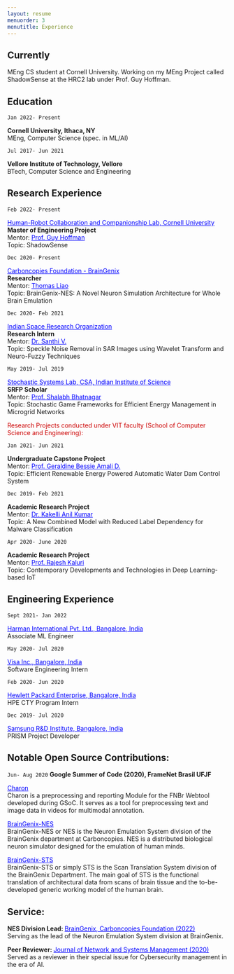 ```yaml
---
layout: resume
menuorder: 3
menutitle: Experience
---
```

<a></a>
## Currently

<a style="font-size: 14px;">MEng CS student at Cornell University. Working on my MEng Project called ShadowSense at the HRC2 lab under Prof. Guy Hoffman. </a>

## Education

`Jan 2022- Present`
<p><b>Cornell University, Ithaca, NY</b>
<br><a style="font-size: 14px;">MEng, Computer Science (spec. in ML/AI)</a></p>

`Jul 2017- Jun 2021`
<p><b>Vellore Institute of Technology, Vellore</b>
<br><a style="font-size: 14px;">BTech, Computer Science and Engineering</a></p>


## Research Experience

`Feb 2022- Present`
<p><a href="https://hrc2.io/" style="color: blue">Human-Robot Collaboration and Companionship Lab, Cornell University</a>
<br><a style="font-size: 14px;"><b>Master of Engineering Project</b></a>
<br><a style="font-size: 14px;">Mentor: </a><a href="https://hrc2.io/people/guy-hoffman" style="color: blue;font-size: 14px;">Prof. Guy Hoffman</a>
<br><a style="font-size: 14px;">Topic: ShadowSense</a></p>

`Dec 2020- Present`
<p><a href="https://braingenix.org/" style="color: blue">Carboncopies Foundation - BrainGenix</a>
<br><a style="font-size: 14px;"><b>Researcher</b></a>
<br><a style="font-size: 14px;">Mentor: </a><a href="https://carboncopies.org/team-member/thomas-liao/" style="color: blue;font-size: 14px;">Thomas Liao</a>
<br><a style="font-size: 14px;">Topic: BrainGenix-NES: A Novel Neuron Simulation Architecture for Whole Brain Emulation</a></p>

`Dec 2020- Feb 2021`
<p><a href="https://www.isro.gov.in/" style="color: blue">Indian Space Research Organization</a>
<br><a style="font-size: 14px;"><b>Research Intern</b></a>
<br><a style="font-size: 14px;">Mentor: </a><a href="https://research.vit.ac.in/researcher/santhi-v" style="color: blue;font-size: 14px;">Dr. Santhi V.</a>
<br><a style="font-size: 14px;">Topic: Speckle Noise Removal in SAR Images using Wavelet Transform and Neuro-Fuzzy Techniques</a></p>

`May 2019- Jul 2019`
<p><a href="https://www.csa.iisc.ac.in" style="color: blue">Stochastic Systems Lab, CSA, Indian Institute of Science</a>
<br><a style="font-size: 14px;"><b>SRFP Scholar</b></a>
<br><a style="font-size: 14px;">Mentor: </a><a href="https://www.csa.iisc.ac.in/~shalabh/" style="color: blue;font-size: 14px;">Prof. Shalabh Bhatnagar</a>
<br><a style="font-size: 14px;">Topic: Stochastic Game Frameworks for Efficient Energy Management in Microgrid Networks</a></p>

<p style="color: #CC0000"> Research Projects conducted under VIT faculty (School of Computer Science and Engineering):</p>

`Jan 2021- Jun 2021`
<p><b>Undergraduate Capstone Project</b>
<br><a style="font-size: 14px;">Mentor: </a><a href="https://research.vit.ac.in/researcher/geraldine-bessie-amali-d" style="color: blue;font-size: 14px;">Prof. Geraldine Bessie Amali D.</a>
<br><a style="font-size: 14px;">Topic: Efficient Renewable Energy Powered Automatic Water Dam Control System</a></p>

`Dec 2019- Feb 2021`
<p><b>Academic Research Project</b>
<br><a style="font-size: 14px;">Mentor: </a><a href="https://research.vit.ac.in/researcher/kakelli-anil-kumar" style="color: blue;font-size: 14px;">Dr. Kakelli Anil Kumar</a>
<br><a style="font-size: 14px;">Topic: A New Combined Model with Reduced Label Dependency for Malware Classification</a></p>

`Apr 2020- June 2020`
<p><b>Academic Research Project</b>
<br><a style="font-size: 14px;">Mentor: </a><a href="https://research.vit.ac.in/researcher/rajesh-kaluri" style="color: blue;font-size: 14px;">Prof. Rajesh Kaluri</a>
<br><a style="font-size: 14px;">Topic: Contemporary Developments and Technologies in Deep Learning-based IoT</a></p>

## Engineering Experience

`Sept 2021- Jan 2022`
<p><a href="https://www.harman.com/India/innovation" style="color: blue">Harman International Pvt. Ltd., Bangalore, India</a>
<br><a style="font-size: 14px;">Associate ML Engineer</a></p>

`May 2020- Jul 2020`
<p><a href="https://www.visa.co.in" style="color: blue">Visa Inc., Bangalore, India</a>
<br><a style="font-size: 14px;">Software Engineering Intern</a></p>

`Feb 2020- Jun 2020`
<p><a href="https://www.hpe.com/in/en/home.html" style="color: blue">Hewlett Packard Enterprise, Bangalore, India</a>
<br><a style="font-size: 14px;">HPE CTY Program Intern</a></p>

`Dec 2019- Jul 2020`
<p><a href="https://research.samsung.com/sri-b" style="color: blue">Samsung R&D Institute, Bangalore, India</a>
<br><a style="font-size: 14px;">PRISM Project Developer</a></p>


## Notable Open Source Contributions:  

`Jun- Aug 2020`
<b>Google Summer of Code (2020), FrameNet Brasil UFJF</b>
<p><a href="https://github.com/FrameNetBrasil/charon_gsoc2020" style="color: blue">Charon</a>
<br><a style="font-size: 14px;">Charon is a preprocessing and reporting Module for the FNBr Webtool developed during GSoC. It serves as a tool for preprocessing text and image data in videos for multimodal annotation.</a></p>

<p><a href="https://github.com/carboncopies/BrainGenix-NES" style="color: blue">BrainGenix-NES</a>
<br><a style="font-size: 14px;">BrainGenix-NES or NES is the Neuron Emulation System division of the BrainGenix department at Carboncopies. NES is a distributed biological neuron simulator designed for the emulation of human minds.</a></p>

<p><a href="https://github.com/carboncopies/BrainGenix-STS" style="color: blue">BrainGenix-STS</a>
<br><a style="font-size: 14px;">BrainGenix-STS or simply STS is the Scan Translation System division of the BrainGenix Department. The main goal of STS is the functional translation of architectural data from scans of brain tissue and the to-be-developed generic working model of the human brain.</a></p>


## Service:  

<p><b>NES Division Lead: </b><a href="https://braingenix.org" style="color: blue">BrainGenix, Carboncopies Foundation (2022)</a>
<br><a style="font-size: 14px;">Serving as the lead of the Neuron Emulation System division at BrainGenix.</a></p>

<p><b>Peer Reviewer: </b><a href="https://www.springer.com/journal/10922" style="color: blue">Journal of Network and Systems Management (2020)</a>
<br><a style="font-size: 14px;">Served as a reviewer in their special issue for Cybersecurity management in the era of AI.</a></p>




